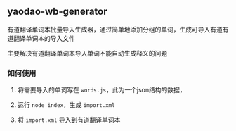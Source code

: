 ## yaodao-wb-generator

有道翻译单词本批量导入生成器，通过简单地添加分组的单词，生成可导入有道有道翻译单词本的导入文件

主要解决有道翻译单词本导入单词不能自动生成释义的问题

### 如何使用

1. 将需要导入的单词写在 `words.js`，此为一个json结构的数据，

2. 运行 `node index`，生成 `import.xml`

3. 将 `import.xml` 导入到有道翻译单词本